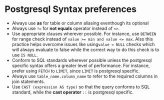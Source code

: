# Postgresql Syntax preferences

* Always use **as** for table or column aliasing eventhough its optional
* Always use `!=` for **not equals** operator instead of `<>`.
* Use appropriate clauses wherever possible. For instance, use `BETWEEN` for range check instead of `value >= min and value <= max`. Also this practice helps overcome issues like using`value = NULL` checks which will always evaluate to false while the correct way to do this check is to use `IS NULL`.
* Conform to SQL standards wherever possible unless the postgresql specific syntax offers a greater level of performance. For instance, prefer using `FETCH` to `LIMIT`, since `LIMIT` is postgresql specific.
* Always use `table_name.column_name` to refer to the required columns in join statements.
* Use `CAST (expression AS type)` so that the query conforms to SQL standard, while the **cast operator** `::` is postgresql specific.
